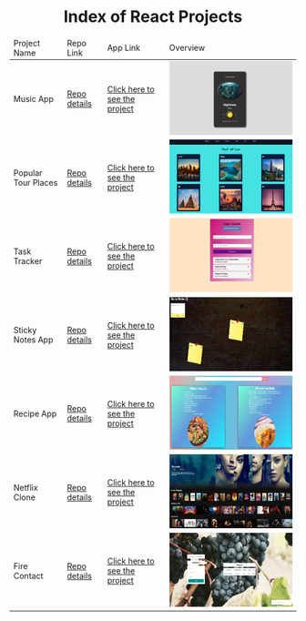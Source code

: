 <p align="center"> 
  
<h1 align="center">Index of React Projects</h1>

</p>

<table>
    <thead>
        <tr>
            <td>Project Name</td>
            <td>Repo Link</td>
            <td>App Link</td>
            <td>Overview</td>
        </tr>
    </thead>
    <tbody> 
        <tr>
            <td>Music App</td>
            <td><a href="https://github.com/hasan-furkan/music-app" target="_blank">Repo details</a></td>
            <td><a href="https://hasan-furkan.github.io/music-app/" target="_blank">Click here to see the project</a></td>
            <td><img style="width:500px;" src="./images/music-app.png" alt="html" height=130></td> 
        </tr>
        <tr>
            <td>Popular Tour Places</td>
            <td><a href="https://github.com/hasan-furkan/popular-tour-places" target="_blank">Repo details</a></td>
            <td><a href="https://hasan-furkan.github.io/popular-tour-places/" target="_blank">Click here to see the project</a></td>
            <td><img style="width:500px;" src="./images/tour-places.png" alt="html" height=130></td> 
        </tr>
       <tr>
            <td>Task Tracker</td>
            <td><a href="https://github.com/hasan-furkan/task-tracker" target="_blank">Repo details</a></td>
            <td><a href="https://to-do-list-hasan.herokuapp.com/" target="_blank">Click here to see the project</a></td>
            <td><img style="width:500px;" src="./images/task-tracker.png" alt="html" height=130></td> 
        </tr>
       <tr>
            <td>Sticky Notes App</td>
            <td><a href="https://github.com/hasan-furkan/sticky-notes-app" target="_blank">Repo details</a></td>
            <td><a href="https://hasans-sticky-notes-app.herokuapp.com/" target="_blank">Click here to see the project</a></td>
            <td><img style="width:500px;" src="./images/sticky-notes.png" alt="html" height=130></td> 
        </tr>
       <tr>
            <td>Recipe App</td>
            <td><a href="https://github.com/hasan-furkan/recipe-app" target="_blank">Repo details</a></td>
            <td><a href="https://recipe-app-hasan.herokuapp.com/" target="_blank">Click here to see the project</a></td>
            <td><img style="width:500px;" src="./images/recipe-app.png" alt="html" height=130></td> 
        </tr>
        <tr>
            <td>Netflix Clone</td>
            <td><a href="https://github.com/hasan-furkan/netflix-clone" target="_blank">Repo details</a></td>
            <td><a href="https://netflix-clone-hasan.herokuapp.com/" target="_blank">Click here to see the project</a></td>
            <td><img style="width:500px;" src="./images/netflix-clone.png" alt="html" height=130></td> 
        </tr>
      <tr>
            <td>Fire Contact</td>
            <td><a href="https://github.com/hasan-furkan/fire-contact" target="_blank">Repo details</a></td>
            <td><a href="https://fire-contact-hasan.herokuapp.com/" target="_blank">Click here to see the project</a></td>
            <td><img style="width:500px;" src="./images/fire-contact.png" alt="html" height=130></td> 
        </tr>
</tbody>
</table>
